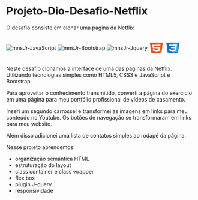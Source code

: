 # Projeto-Dio-Desafio-Netflix
O desafio consiste em clonar uma pagina da Netflix

</div>
  <div style="display: inline_block"><br>
  <img align="center" alt="mnsJr-JavaScript" height="30" width="40" src="https://cdn.jsdelivr.net/gh/devicons/devicon/icons/javascript/javascript-original.svg" />
  <img align="center" alt="mnsJr-Bootstrap" height="30" width="40" src="https://cdn.jsdelivr.net/gh/devicons/devicon/icons/bootstrap/bootstrap-plain-wordmark.svg" />
  <img align="center" alt="mnsJr-Jquery" height="30" width="40" src="https://cdn.jsdelivr.net/gh/devicons/devicon/icons/jquery/jquery-plain-wordmark.svg" />
  <img align="center" alt="mnsJr-HTML" height="30" width="40" src="https://raw.githubusercontent.com/devicons/devicon/master/icons/html5/html5-original.svg">
  <img align="center" alt="mnsJr-CSS" height="30" width="40" src="https://raw.githubusercontent.com/devicons/devicon/master/icons/css3/css3-original.svg">
</div><br>

Neste desafio clonamos a interface de uma das páginas da Netflix. Utilizando tecnologias simples como HTML5, CSS3 e JavaScript e Bootstrap. 

Para aproveitar o conhecimento transmitido, converti a página do exercício em uma página para meu portfólio profissional de vídeos de casamento.

Inseri um segundo carrossel e transformei as imagens em links para meu conteúdo no Youtube. Os botões de navegação se transformaram em links para meu website.

Além disso adicionei uma lista de contatos simples ao rodapé da página.

Nesse projeto aprendemos:

- organização semântica HTML
- estruturação do layout
- class container e class wrapper
- flex box
- plugin J-query
- responsividade
